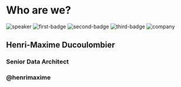 <!-- .slide: class="speaker-slide" -->

# Who are we?

![speaker](./assets/images/speaker/hmd.png)
![first-badge](./assets/images/badges/mongodb-certified-developer.png)
![second-badge](./assets/images/badges/mongodb-certified-si-architect.png)
![third-badge](./assets/images/badges/gcp-data-engineer.png)
![company](./assets/images/logo-sfeir-blanc.png)

<h2>Henri-Maxime <span style="padding-right:0">Ducoulombier</span></h2>


### Senior Data Architect

<!-- .element: class="icon-rule icon-first" -->

### @henrimaxime

<!-- .element: class="icon-twitter icon-second" -->
